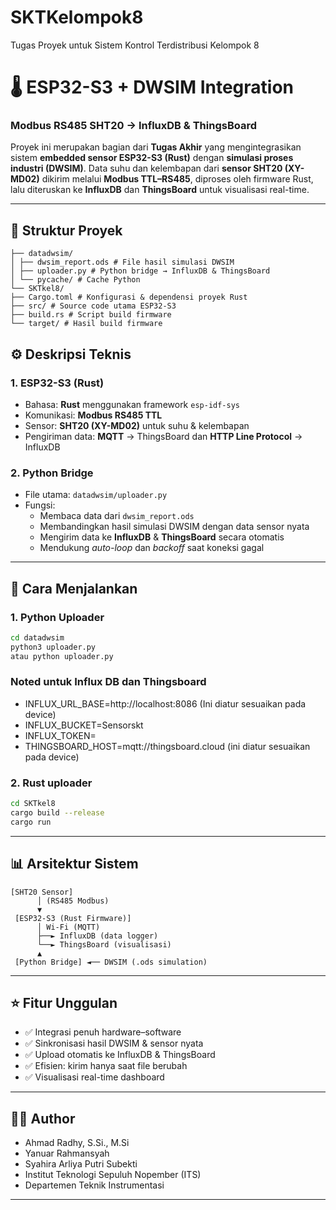 # SKTKelompok8
Tugas Proyek untuk Sistem Kontrol Terdistribusi  Kelompok 8

# 🌡️ ESP32-S3 + DWSIM Integration  
### Modbus RS485 SHT20 → InfluxDB & ThingsBoard

Proyek ini merupakan bagian dari **Tugas Akhir** yang mengintegrasikan sistem **embedded sensor ESP32-S3 (Rust)** dengan **simulasi proses industri (DWSIM)**. Data suhu dan kelembapan dari **sensor SHT20 (XY-MD02)** dikirim melalui **Modbus TTL–RS485**, diproses oleh firmware Rust, lalu diteruskan ke **InfluxDB** dan **ThingsBoard** untuk visualisasi real-time.

---
## 🧩 Struktur Proyek
```text
├── datadwsim/
│ ├── dwsim_report.ods # File hasil simulasi DWSIM
│ ├── uploader.py # Python bridge → InfluxDB & ThingsBoard
│ └── pycache/ # Cache Python
└── SKTkel8/
├── Cargo.toml # Konfigurasi & dependensi proyek Rust
├── src/ # Source code utama ESP32-S3
├── build.rs # Script build firmware
└── target/ # Hasil build firmware
```

## ⚙️ Deskripsi Teknis
### **1. ESP32-S3 (Rust)**
- Bahasa: **Rust** menggunakan framework `esp-idf-sys`  
- Komunikasi: **Modbus RS485 TTL**  
- Sensor: **SHT20 (XY-MD02)** untuk suhu & kelembapan  
- Pengiriman data: **MQTT** → ThingsBoard dan **HTTP Line Protocol** → InfluxDB  

### **2. Python Bridge**
- File utama: `datadwsim/uploader.py`  
- Fungsi:
  - Membaca data dari `dwsim_report.ods`  
  - Membandingkan hasil simulasi DWSIM dengan data sensor nyata  
  - Mengirim data ke **InfluxDB** & **ThingsBoard** secara otomatis  
  - Mendukung *auto-loop* dan *backoff* saat koneksi gagal  
---
## 🚀 Cara Menjalankan
### **1. Python Uploader**
```bash
cd datadwsim
python3 uploader.py
atau python uploader.py
```
### **Noted untuk Influx DB dan Thingsboard**
- INFLUX_URL_BASE=http://localhost:8086 (Ini diatur sesuaikan pada device)
- INFLUX_BUCKET=Sensorskt
- INFLUX_TOKEN=<token>
- THINGSBOARD_HOST=mqtt://thingsboard.cloud (ini diatur sesuaikan pada device)
### **2. Rust uploader**
```bash
cd SKTkel8
cargo build --release
cargo run
```
---
## 📊 Arsitektur Sistem
```text
[SHT20 Sensor]
      │ (RS485 Modbus)
      ▼
 [ESP32-S3 (Rust Firmware)]
      │ Wi-Fi (MQTT)
      ├──► InfluxDB (data logger)
      └──► ThingsBoard (visualisasi)
      ▲
 [Python Bridge] ◄── DWSIM (.ods simulation)
```
---
## ⭐ Fitur Unggulan
- ✅ Integrasi penuh hardware–software  
- ✅ Sinkronisasi hasil DWSIM & sensor nyata  
- ✅ Upload otomatis ke InfluxDB & ThingsBoard  
- ✅ Efisien: kirim hanya saat file berubah  
- ✅ Visualisasi real-time dashboard  
---

## 👩‍💻 Author
- Ahmad Radhy, S.Si., M.Si
- Yanuar Rahmansyah
- Syahira Arliya Putri Subekti
- Institut Teknologi Sepuluh Nopember (ITS)
- Departemen Teknik Instrumentasi
--- 





